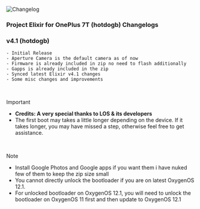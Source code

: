 ![Changelog](https://i.imgur.com/MsgqFFz.png)

### Project Elixir for OnePlus 7T (hotdogb) Changelogs

### v4.1 (hotdogb)
```
- Initial Release 
- Aperture Camera is the default camera as of now
- Firmware is already included in zip no need to flash additionally
- Gapps is already included in the zip
- Synced latest Elixir v4.1 changes
- Some misc changes and improvements
```
<br>

> [!Important]
> - **Credits: A very special thanks to LOS & its developers**
> - The first boot may takes a little longer depending on the device. If it takes longer, you may have missed a step, otherwise feel free to get assistance.  

<br>

> [!Note] 
> * Install Google Photos and Google apps if you want them i have nuked few of them to keep the zip size small
> * You cannot directly unlock the bootloader if you are on latest OxygenOS 12.1.
> * For unlocked bootloader on OxygenOS 12.1, you will need to unlock the bootloader on OxygenOS 11 first and then update to OxygenOS 12.1
